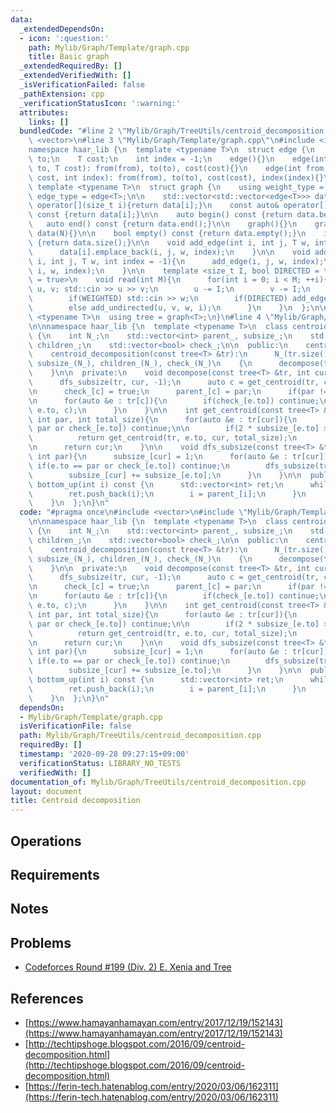 ```yaml
---
data:
  _extendedDependsOn:
  - icon: ':question:'
    path: Mylib/Graph/Template/graph.cpp
    title: Basic graph
  _extendedRequiredBy: []
  _extendedVerifiedWith: []
  _isVerificationFailed: false
  _pathExtension: cpp
  _verificationStatusIcon: ':warning:'
  attributes:
    links: []
  bundledCode: "#line 2 \"Mylib/Graph/TreeUtils/centroid_decomposition.cpp\"\n#include\
    \ <vector>\n#line 3 \"Mylib/Graph/Template/graph.cpp\"\n#include <iostream>\n\n\
    namespace haar_lib {\n  template <typename T>\n  struct edge {\n    int from,\
    \ to;\n    T cost;\n    int index = -1;\n    edge(){}\n    edge(int from, int\
    \ to, T cost): from(from), to(to), cost(cost){}\n    edge(int from, int to, T\
    \ cost, int index): from(from), to(to), cost(cost), index(index){}\n  };\n\n \
    \ template <typename T>\n  struct graph {\n    using weight_type = T;\n    using\
    \ edge_type = edge<T>;\n\n    std::vector<std::vector<edge<T>>> data;\n\n    auto&\
    \ operator[](size_t i){return data[i];}\n    const auto& operator[](size_t i)\
    \ const {return data[i];}\n\n    auto begin() const {return data.begin();}\n \
    \   auto end() const {return data.end();}\n\n    graph(){}\n    graph(int N):\
    \ data(N){}\n\n    bool empty() const {return data.empty();}\n    int size() const\
    \ {return data.size();}\n\n    void add_edge(int i, int j, T w, int index = -1){\n\
    \      data[i].emplace_back(i, j, w, index);\n    }\n\n    void add_undirected(int\
    \ i, int j, T w, int index = -1){\n      add_edge(i, j, w, index);\n      add_edge(j,\
    \ i, w, index);\n    }\n\n    template <size_t I, bool DIRECTED = true, bool WEIGHTED\
    \ = true>\n    void read(int M){\n      for(int i = 0; i < M; ++i){\n        int\
    \ u, v; std::cin >> u >> v;\n        u -= I;\n        v -= I;\n        T w = 1;\n\
    \        if(WEIGHTED) std::cin >> w;\n        if(DIRECTED) add_edge(u, v, w, i);\n\
    \        else add_undirected(u, v, w, i);\n      }\n    }\n  };\n\n  template\
    \ <typename T>\n  using tree = graph<T>;\n}\n#line 4 \"Mylib/Graph/TreeUtils/centroid_decomposition.cpp\"\
    \n\nnamespace haar_lib {\n  template <typename T>\n  class centroid_decomposition\
    \ {\n    int N_;\n    std::vector<int> parent_, subsize_;\n    std::vector<std::vector<int>>\
    \ children_;\n    std::vector<bool> check_;\n\n  public:\n    centroid_decomposition(){}\n\
    \    centroid_decomposition(const tree<T> &tr):\n      N_(tr.size()), parent_(N_),\
    \ subsize_(N_), children_(N_), check_(N_)\n    {\n      decompose(tr, 0, -1);\n\
    \    }\n\n  private:\n    void decompose(const tree<T> &tr, int cur, int par){\n\
    \      dfs_subsize(tr, cur, -1);\n      auto c = get_centroid(tr, cur, -1, subsize_[cur]);\n\
    \n      check_[c] = true;\n      parent_[c] = par;\n      if(par != -1) children_[par].push_back(c);\n\
    \n      for(auto &e : tr[c]){\n        if(check_[e.to]) continue;\n        decompose(tr,\
    \ e.to, c);\n      }\n    }\n\n    int get_centroid(const tree<T> &tr, int cur,\
    \ int par, int total_size){\n      for(auto &e : tr[cur]){\n        if(e.to ==\
    \ par or check_[e.to]) continue;\n\n        if(2 * subsize_[e.to] > total_size){\n\
    \          return get_centroid(tr, e.to, cur, total_size);\n        }\n      }\n\
    \n      return cur;\n    }\n\n    void dfs_subsize(const tree<T> &tr, int cur,\
    \ int par){\n      subsize_[cur] = 1;\n      for(auto &e : tr[cur]){\n       \
    \ if(e.to == par or check_[e.to]) continue;\n        dfs_subsize(tr, e.to, cur);\n\
    \        subsize_[cur] += subsize_[e.to];\n      }\n    }\n\n  public:\n    auto\
    \ bottom_up(int i) const {\n      std::vector<int> ret;\n      while(i >= 0){\n\
    \        ret.push_back(i);\n        i = parent_[i];\n      }\n      return ret;\n\
    \    }\n  };\n}\n"
  code: "#pragma once\n#include <vector>\n#include \"Mylib/Graph/Template/graph.cpp\"\
    \n\nnamespace haar_lib {\n  template <typename T>\n  class centroid_decomposition\
    \ {\n    int N_;\n    std::vector<int> parent_, subsize_;\n    std::vector<std::vector<int>>\
    \ children_;\n    std::vector<bool> check_;\n\n  public:\n    centroid_decomposition(){}\n\
    \    centroid_decomposition(const tree<T> &tr):\n      N_(tr.size()), parent_(N_),\
    \ subsize_(N_), children_(N_), check_(N_)\n    {\n      decompose(tr, 0, -1);\n\
    \    }\n\n  private:\n    void decompose(const tree<T> &tr, int cur, int par){\n\
    \      dfs_subsize(tr, cur, -1);\n      auto c = get_centroid(tr, cur, -1, subsize_[cur]);\n\
    \n      check_[c] = true;\n      parent_[c] = par;\n      if(par != -1) children_[par].push_back(c);\n\
    \n      for(auto &e : tr[c]){\n        if(check_[e.to]) continue;\n        decompose(tr,\
    \ e.to, c);\n      }\n    }\n\n    int get_centroid(const tree<T> &tr, int cur,\
    \ int par, int total_size){\n      for(auto &e : tr[cur]){\n        if(e.to ==\
    \ par or check_[e.to]) continue;\n\n        if(2 * subsize_[e.to] > total_size){\n\
    \          return get_centroid(tr, e.to, cur, total_size);\n        }\n      }\n\
    \n      return cur;\n    }\n\n    void dfs_subsize(const tree<T> &tr, int cur,\
    \ int par){\n      subsize_[cur] = 1;\n      for(auto &e : tr[cur]){\n       \
    \ if(e.to == par or check_[e.to]) continue;\n        dfs_subsize(tr, e.to, cur);\n\
    \        subsize_[cur] += subsize_[e.to];\n      }\n    }\n\n  public:\n    auto\
    \ bottom_up(int i) const {\n      std::vector<int> ret;\n      while(i >= 0){\n\
    \        ret.push_back(i);\n        i = parent_[i];\n      }\n      return ret;\n\
    \    }\n  };\n}\n"
  dependsOn:
  - Mylib/Graph/Template/graph.cpp
  isVerificationFile: false
  path: Mylib/Graph/TreeUtils/centroid_decomposition.cpp
  requiredBy: []
  timestamp: '2020-09-28 09:27:15+09:00'
  verificationStatus: LIBRARY_NO_TESTS
  verifiedWith: []
documentation_of: Mylib/Graph/TreeUtils/centroid_decomposition.cpp
layout: document
title: Centroid decomposition
---
```


## Operations

## Requirements

## Notes

## Problems

- [Codeforces Round #199 (Div. 2) E. Xenia and Tree](https://codeforces.com/contest/342/problem/E)

## References

- [https://www.hamayanhamayan.com/entry/2017/12/19/152143](https://www.hamayanhamayan.com/entry/2017/12/19/152143)
- [http://techtipshoge.blogspot.com/2016/09/centroid-decomposition.html](http://techtipshoge.blogspot.com/2016/09/centroid-decomposition.html)
- [https://ferin-tech.hatenablog.com/entry/2020/03/06/162311](https://ferin-tech.hatenablog.com/entry/2020/03/06/162311)
